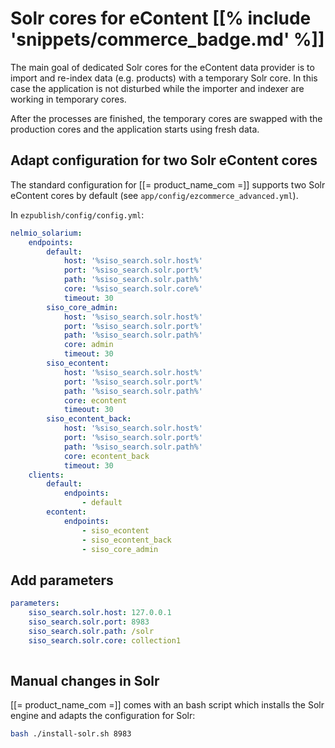 # Solr cores for eContent [[% include 'snippets/commerce_badge.md' %]]

The main goal of dedicated Solr cores for the eContent data provider is to import and re-index data (e.g. products) with a temporary Solr core.
In this case the application is not disturbed while the importer and indexer are working in temporary cores.

After the processes are finished, the temporary cores are swapped with the production cores and the application starts using fresh data.

## Adapt configuration for two Solr eContent cores

The standard configuration for [[= product_name_com =]] supports two Solr eContent cores by default (see `app/config/ezcommerce_advanced.yml`).

In `ezpublish/config/config.yml`:

``` yaml
nelmio_solarium:
    endpoints:
        default:
            host: '%siso_search.solr.host%'
            port: '%siso_search.solr.port%'
            path: '%siso_search.solr.path%'
            core: '%siso_search.solr.core%'
            timeout: 30
        siso_core_admin:
            host: '%siso_search.solr.host%'
            port: '%siso_search.solr.port%'
            path: '%siso_search.solr.path%'
            core: admin
            timeout: 30
        siso_econtent:
            host: '%siso_search.solr.host%'
            port: '%siso_search.solr.port%'
            path: '%siso_search.solr.path%'
            core: econtent
            timeout: 30
        siso_econtent_back:
            host: '%siso_search.solr.host%'
            port: '%siso_search.solr.port%'
            path: '%siso_search.solr.path%'
            core: econtent_back
            timeout: 30
    clients:
        default:
            endpoints:
                - default
        econtent:
            endpoints:
                - siso_econtent
                - siso_econtent_back
                - siso_core_admin 
```

## Add parameters

``` yaml
parameters:
    siso_search.solr.host: 127.0.0.1
    siso_search.solr.port: 8983
    siso_search.solr.path: /solr
    siso_search.solr.core: collection1
    
```

## Manual changes in Solr

[[= product_name_com =]] comes with an bash script which installs the Solr engine and adapts the configuration for Solr:

``` bash
bash ./install-solr.sh 8983
```
